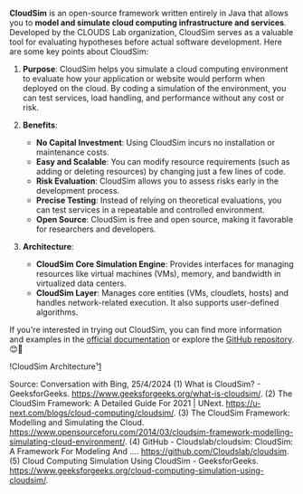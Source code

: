 [1]: https://www.geeksforgeeks.org/what-is-cloudsim/ ""
[2]: https://u-next.com/blogs/cloud-computing/cloudsim/ ""
[3]: https://www.opensourceforu.com/2014/03/cloudsim-framework-modelling-simulating-cloud-environment/ ""
[4]: https://github.com/Cloudslab/cloudsim ""
[5]: https://www.geeksforgeeks.org/cloud-computing-simulation-using-cloudsim/ ""

**CloudSim** is an open-source framework written entirely in Java that allows you to **model and simulate cloud computing infrastructure and services**. Developed by the CLOUDS Lab organization, CloudSim serves as a valuable tool for evaluating hypotheses before actual software development. Here are some key points about CloudSim:

1. **Purpose**: CloudSim helps you simulate a cloud computing environment to evaluate how your application or website would perform when deployed on the cloud. By coding a simulation of the environment, you can test services, load handling, and performance without any cost or risk.

2. **Benefits**:
   - **No Capital Investment**: Using CloudSim incurs no installation or maintenance costs.
   - **Easy and Scalable**: You can modify resource requirements (such as adding or deleting resources) by changing just a few lines of code.
   - **Risk Evaluation**: CloudSim allows you to assess risks early in the development process.
   - **Precise Testing**: Instead of relying on theoretical evaluations, you can test services in a repeatable and controlled environment.
   - **Open Source**: CloudSim is free and open source, making it favorable for researchers and developers.

3. **Architecture**:
   - **CloudSim Core Simulation Engine**: Provides interfaces for managing resources like virtual machines (VMs), memory, and bandwidth in virtualized data centers.
   - **CloudSim Layer**: Manages core entities (VMs, cloudlets, hosts) and handles network-related execution. It also supports user-defined algorithms.

If you're interested in trying out CloudSim, you can find more information and examples in the [official documentation](https://www.geeksforgeeks.org/cloud-computing-simulation-using-cloudsim/) or explore the [GitHub repository](https://github.com/Cloudslab/cloudsim). 😊🌟

!CloudSim Architecture¹[1]

Source: Conversation with Bing, 25/4/2024
(1) What is CloudSim? - GeeksforGeeks. https://www.geeksforgeeks.org/what-is-cloudsim/.
(2) The CloudSim Framework: A Detailed Guide For 2021 | UNext. https://u-next.com/blogs/cloud-computing/cloudsim/.
(3) The CloudSim Framework: Modelling and Simulating the Cloud. https://www.opensourceforu.com/2014/03/cloudsim-framework-modelling-simulating-cloud-environment/.
(4) GitHub - Cloudslab/cloudsim: CloudSim: A Framework For Modeling And .... https://github.com/Cloudslab/cloudsim.
(5) Cloud Computing Simulation Using CloudSim - GeeksforGeeks. https://www.geeksforgeeks.org/cloud-computing-simulation-using-cloudsim/.
